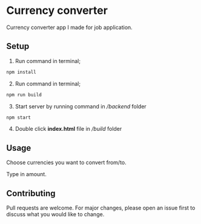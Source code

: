 # Currency converter

Currency converter app I made for job application.

## Setup

1. Run command in terminal;
```bash
npm install
```

2. Run command in terminal;
```bash
npm run build
```

3. Start server by running command in */backend* folder
```bash
npm start
```

4. Double click **index.html** file in */build* folder

## Usage

Choose currencies you want to convert from/to.

Type in amount.

## Contributing

Pull requests are welcome. For major changes, please open an issue first to discuss what you would like to change.
